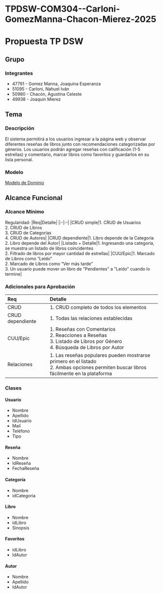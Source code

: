 # TPDSW-COM304--Carloni-GomezManna-Chacon-Mierez-2025
# Propuesta TP DSW

## Grupo
### Integrantes
* 47791 - Gomez Manna, Joaquina Esperanza
* 51095 - Carloni, Nahuel Iván
* 50980 - Chacón, Agustina Celeste
* 49938 - Joaquín Mierez

## Tema
### Descripción
El sistema permitirá a los usuarios ingresar a la página web y observar diferentes reseñas de libros junto con recomendaciones categorizadas por géneros. Los usuarios podrán agregar reseñas con calificación (1-5 estrellas) y comentario, marcar libros como favoritos y guardarlos en su lista personal.

### Modelo

[Modelo de Dominio](https://drive.google.com/file/d/19oo2OMIBkmHHlL8IWxTLiJujF6Z2ven8/view?usp=sharing)

## Alcance Funcional 

### Alcance Mínimo

Regularidad:
|Req|Detalle|
|:-|:-|
|CRUD simple|1. CRUD de Usuarios<br>2. CRUD de Libros<br>3. CRUD de Categorías<br>4. CRUD de Autores|
|CRUD dependiente|1. Libro depende de la Categoría<br>2. Libro depende del Autor|
|Listado + Detalle|1. Ingresando una categoría, se muestra un listado de libros coincidentes<br>2. Filtrado de libros por mayor cantidad de estrellas|
|CUU/Epic|1. Marcado de Libros como “Leído”<br>2. Marcado de Libros como “Ver más tarde”<br>3. Un usuario puede mover un libro de "Pendientes" a "Leído" cuando lo termine|

### Adicionales para Aprobación

|Req|Detalle|
|:-|:-|
|CRUD |1. CRUD completo de todos los elementos|
|CRUD dependiente |1. Todas las relaciones establecidas|
|CUU/Epic|1. Reseñas con Comentarios<br>2. Reacciones a Reseñas<br>3. Listado de Libros por Género<br>4. Búsqueda de Libros por Autor|
|Relaciones|1. Las reseñas populares pueden mostrarse primero en el listado<br>2. Ambas opciones permiten buscar libros fácilmente en la plataforma|

### Clases

#### Usuario
- Nombre
- Apellido
- IdUsuario
- Mail
- Teléfono
- Tipo

#### Reseña
- Nombre
- IdReseña
- FechaReseña

#### Categoría
- Nombre
- idCategoria

#### Libro
- Nombre
- IdLibro
- Sinopsis

#### Favoritos
- idLibro
- IdAutor

#### Autor
- Nombre
- Apellido
- IdAutor
